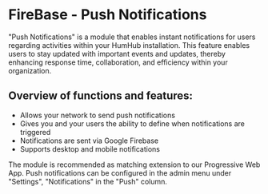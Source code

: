 FireBase - Push Notifications
=============================

"Push Notifications" is a module that enables instant notifications for users regarding activities within your HumHub installation. This feature enables users to stay updated with important events and updates, thereby enhancing response time, collaboration, and efficiency within your organization.

## Overview of functions and features:

- Allows your network to send push notifications
- Gives you and your users the ability to define when notifications are triggered
- Notifications are sent via Google Firebase
- Supports desktop and mobile notifications

The module is recommended as matching extension to our Progressive Web App. Push notifications can be configured in the admin menu under "Settings", "Notifications" in the "Push" column.
